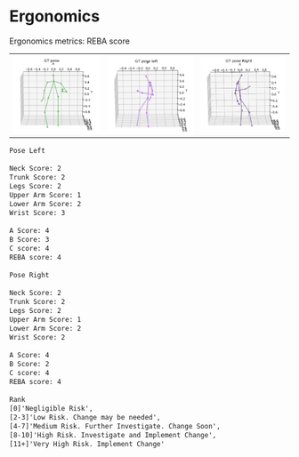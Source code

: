 # Ergonomics
Ergonomics metrics: REBA score

<table class="tg">

  <tr>
    <th class="tg-baqh"><img src="./Resources/pose.png"></th>
    <th class="tg-baqh"><img src="./Resources/pose_left.png"></th>
    <th class="tg-baqh"><img src="./Resources/pose_right.png"></th>
  </tr>
  
</table>

```
Pose Left

Neck Score: 2
Trunk Score: 2
Legs Score: 2
Upper Arm Score: 1
Lower Arm Score: 2
Wrist Score: 3

A Score: 4
B Score: 3
C score: 4
REBA score: 4

Pose Right

Neck Score: 2
Trunk Score: 2
Legs Score: 2
Upper Arm Score: 1
Lower Arm Score: 2
Wrist Score: 2

A Score: 4
B Score: 2
C score: 4
REBA score: 4

Rank
[0]'Negligible Risk',
[2-3]'Low Risk. Change may be needed',
[4-7]'Medium Risk. Further Investigate. Change Soon',
[8-10]'High Risk. Investigate and Implement Change',
[11+]'Very High Risk. Implement Change'
```
